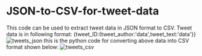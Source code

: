 # JSON-to-CSV-for-tweet-data
This code can be used to extract tweet data in JSON format to CSV.
Tweet data is in following format:
{tweet_ID:{tweet_author:'data',tweet_text:'data'}}
![tweets_json](https://user-images.githubusercontent.com/61246847/135756581-c5ce95a0-14cc-4607-aea9-e976c967ac53.JPG)
this is the python code for converting above data into CSV format shown below:
![tweets_csv](https://user-images.githubusercontent.com/61246847/135756568-26be6688-bf1f-4bc5-82e4-bd8ffed84341.JPG)


